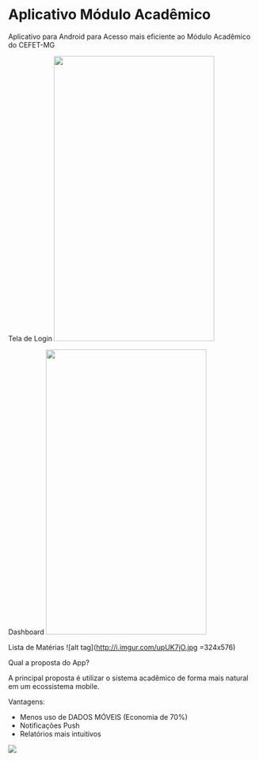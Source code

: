 
# Aplicativo Módulo Acadêmico
Aplicativo para Android para Acesso mais eficiente ao Módulo Acadêmico do CEFET-MG


Tela de Login
<img src="http://i.imgur.com/RTUWfdx.png" style="width: 324px; height:576px;"/>

Dashboard
<img src="http://i.imgur.com/9JvpqFY.jpg" style="width: 324px;height:576px;"/>

Lista de Matérias
![alt tag](http://i.imgur.com/upUK7jO.jpg =324x576)

Qual a proposta do App?

A principal proposta é utilizar o sistema acadêmico de forma mais natural em um ecossistema mobile.

Vantagens:
  
  - Menos uso de DADOS MÓVEIS (Economia de 70%)
  - Notificações Push 
  - Relatórios mais intuitivos
  
<img src="http://taplend.com/img/google-play-cs.png" />
